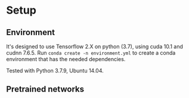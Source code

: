 # Setup

## Environment

It's designed to use Tensorflow 2.X on python (3.7), using cuda 10.1 and cudnn 7.6.5.
Run `conda create -n environment.yml` to create a conda environment that has the needed dependencies.

Tested with Python 3.7.9, Ubuntu 14.04. 

## Pretrained networks



